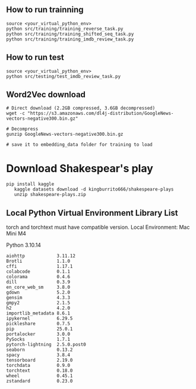 ## How to run trainning
```
source <your_virtual_python_env>
python src/training/training_reverse_task.py
python src/training/training_shifted_seq_task.py
python src/training/training_imdb_review_task.py
```
## How to run test
```
source <your_virtual_python_env>
python src/testing/test_imdb_review_task.py
```

## Word2Vec download
```
# Direct download (2.2GB compressed, 3.6GB decompressed)
wget -c "https://s3.amazonaws.com/dl4j-distribution/GoogleNews-vectors-negative300.bin.gz"

# Decompress
gunzip GoogleNews-vectors-negative300.bin.gz

# save it to embedding_data folder for training to load
```

# Download Shakespear's play
```
pip install kaggle
   kaggle datasets download -d kingburrito666/shakespeare-plays
   unzip shakespeare-plays.zip
```

## Local Python Virtual Environment Library List
torch and torchtext must have compatible version.
Local Environment: Mac Mini M4

Python 3.10.14
```
aiohttp            3.11.12
Brotli             1.1.0
cffi               1.17.1
colabcode          0.1.1
colorama           0.4.6
dill               0.3.9
en_core_web_sm     3.8.0
gdown              5.2.0
gensim             4.3.3
gmpy2              2.1.5
h2                 4.2.0
importlib_metadata 8.6.1
ipykernel          6.29.5
pickleshare        0.7.5
pip                25.0.1
portalocker        3.0.0
PySocks            1.7.1
pytorch-lightning  2.5.0.post0
seaborn            0.13.2
spacy              3.8.4
tensorboard        2.19.0
torchdata          0.9.0
torchtext          0.18.0
wheel              0.45.1
zstandard          0.23.0
```